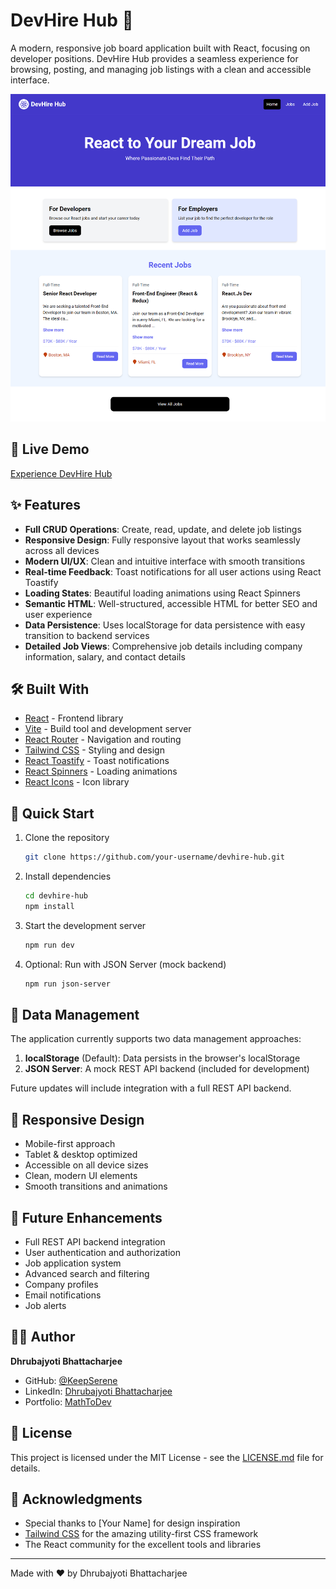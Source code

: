 # DevHire Hub 🚀

A modern, responsive job board application built with React, focusing on developer positions. DevHire Hub provides a seamless experience for browsing, posting, and managing job listings with a clean and accessible interface.

![DevHire Hub Preview](./public/homepage.png)

## 🌟 Live Demo

[Experience DevHire Hub](https://dev-hire-hub.vercel.app/)

## ✨ Features

- **Full CRUD Operations**: Create, read, update, and delete job listings
- **Responsive Design**: Fully responsive layout that works seamlessly across all devices
- **Modern UI/UX**: Clean and intuitive interface with smooth transitions
- **Real-time Feedback**: Toast notifications for all user actions using React Toastify
- **Loading States**: Beautiful loading animations using React Spinners
- **Semantic HTML**: Well-structured, accessible HTML for better SEO and user experience
- **Data Persistence**: Uses localStorage for data persistence with easy transition to backend services
- **Detailed Job Views**: Comprehensive job details including company information, salary, and contact details

## 🛠️ Built With

- [React](https://reactjs.org/) - Frontend library
- [Vite](https://vitejs.dev/) - Build tool and development server
- [React Router](https://reactrouter.com/) - Navigation and routing
- [Tailwind CSS](https://tailwindcss.com/) - Styling and design
- [React Toastify](https://www.npmjs.com/package/react-toastify) - Toast notifications
- [React Spinners](https://www.npmjs.com/package/react-spinners) - Loading animations
- [React Icons](https://react-icons.github.io/react-icons/) - Icon library

## 🚀 Quick Start

1. Clone the repository

   ```bash
   git clone https://github.com/your-username/devhire-hub.git
   ```

2. Install dependencies

   ```bash
   cd devhire-hub
   npm install
   ```

3. Start the development server

   ```bash
   npm run dev
   ```

4. Optional: Run with JSON Server (mock backend)
   ```bash
   npm run json-server
   ```

## 💾 Data Management

The application currently supports two data management approaches:

1. **localStorage** (Default): Data persists in the browser's localStorage
2. **JSON Server**: A mock REST API backend (included for development)

Future updates will include integration with a full REST API backend.

## 📱 Responsive Design

- Mobile-first approach
- Tablet & desktop optimized
- Accessible on all device sizes
- Clean, modern UI elements
- Smooth transitions and animations

## 🎯 Future Enhancements

- Full REST API backend integration
- User authentication and authorization
- Job application system
- Advanced search and filtering
- Company profiles
- Email notifications
- Job alerts

## 👨‍💻 Author

**Dhrubajyoti Bhattacharjee**

- GitHub: [@KeepSerene](https://github.com/KeepSerene)
- LinkedIn: [Dhrubajyoti Bhattacharjee](https://www.linkedin.com/in/dhrubajyoti-bhattacharjee-320822318/)
- Portfolio: [MathToDev](https://math-to-dev.vercel.app/)

## 📄 License

This project is licensed under the MIT License - see the [LICENSE.md](LICENSE.md) file for details.

## 🙏 Acknowledgments

- Special thanks to [Your Name] for design inspiration
- [Tailwind CSS](https://tailwindcss.com/) for the amazing utility-first CSS framework
- The React community for the excellent tools and libraries

---

Made with ❤️ by Dhrubajyoti Bhattacharjee
